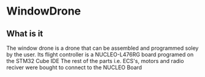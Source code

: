 # WindowDrone

## What is it

The window drone is a drone that can be assembled and programmed soley by the user.
Its flight controller is a NUCLEO-L476RG board programed on the STM32 Cube IDE
The rest of the parts i.e. ECS's, motors and radio reciver were bought to connect to the NUCLEO Board

